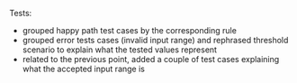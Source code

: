 Tests:
- grouped happy path test cases by the corresponding rule
- grouped error tests cases (invalid input range) and rephrased threshold scenario to explain what the tested values represent
- related to the previous point, added a couple of test cases explaining what the accepted input range is
